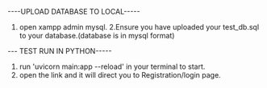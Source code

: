 ----UPLOAD DATABASE TO LOCAL-----
1. open xampp admin mysql.
2.Ensure you have uploaded your test_db.sql to your database.(database is in mysql format)

--- TEST RUN IN PYTHON-----
1. run 'uvicorn main:app --reload' in your terminal to start.
2. open the link and it will direct you to Registration/login page.
